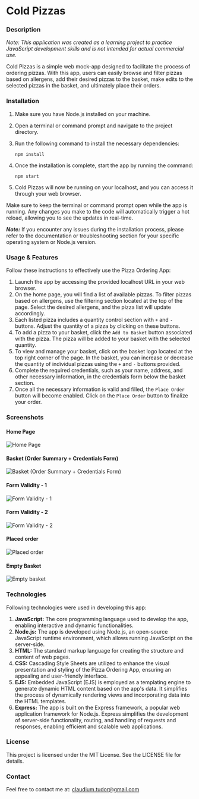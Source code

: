 

# Cold Pizzas #

### Description ###

_Note: This application was created as a learning project to practice JavaScript development skills and is not intended for actual commercial use._

Cold Pizzas is a simple web mock-app designed to facilitate the process of ordering pizzas. With this app, users can easily browse and filter pizzas based on allergens, add their desired pizzas to the basket, make edits to the selected pizzas in the basket, and ultimately place their orders.

### Installation ###

1. Make sure you have Node.js installed on your machine.
2. Open a terminal or command prompt and navigate to the project directory.
3. Run the following command to install the necessary dependencies:

    ```npm install```
4. Once the installation is complete, start the app by running the command:
   
    ```npm start```
5. Cold Pizzas will now be running on your localhost, and you can access it through your web browser.


Make sure to keep the terminal or command prompt open while the app is running. Any changes you make to the code will automatically trigger a hot reload, allowing you to see the updates in real-time.

**_Note:_** If you encounter any issues during the installation process, please refer to the documentation or troubleshooting section for your specific operating system or Node.js version.


### Usage & Features ###

Follow these instructions to effectively use the Pizza Ordering App:

1. Launch the app by accessing the provided localhost URL in your web browser.
2. On the home page, you will find a list of available pizzas. To filter pizzas based on allergens, use the filtering section located at the top of the page. Select the desired allergens, and the pizza list will update accordingly.
3. Each listed pizza includes a quantity control section with `+` and `-` buttons. Adjust the quantity of a pizza by clicking on these buttons.
4. To add a pizza to your basket, click the `Add to Basket` button associated with the pizza. The pizza will be added to your basket with the selected quantity.
5. To view and manage your basket, click on the basket logo located at the top right corner of the page. In the basket, you can increase or decrease the quantity of individual pizzas using the `+` and `-` buttons provided.
6. Complete the required credentials, such as your name, address, and other necessary information, in the credentials form below the basket section.
7. Once all the necessary information is valid and filled, the `Place Order` button will become enabled. Click on the `Place Order` button to finalize your order.


### Screenshots ###


#### Home Page ####

![Home Page](https://i.imgur.com/oCh2U3z.png)

#### Basket (Order Summary + Credentials Form) ####

![Basket (Order Summary + Credentials Form)](https://i.imgur.com/dNvNjuh.png)

#### Form Validity - 1 ####

![Form Validity - 1](https://i.imgur.com/55wh0W4.png)

#### Form Validity - 2 ####

![Form Validity - 2](https://i.imgur.com/I1CW52s.png)

#### Placed order ####

![Placed order](https://i.imgur.com/VKELp88.png)

#### Empty Basket ####

![Empty basket](https://i.imgur.com/eXSGULU_d.webp?maxwidth=760&fidelity=grand)


### Technologies ###

Following technologies were used in developing this app:

1. **JavaScript:** The core programming language used to develop the app, enabling interactive and dynamic functionalities.
2. **Node.js:** The app is developed using Node.js, an open-source JavaScript runtime environment, which allows running JavaScript on the server-side.
3. **HTML:** The standard markup language for creating the structure and content of web pages.
3. **CSS:** Cascading Style Sheets are utilized to enhance the visual presentation and styling of the Pizza Ordering App, ensuring an appealing and user-friendly interface.
4. **EJS:** Embedded JavaScript (EJS) is employed as a templating engine to generate dynamic HTML content based on the app's data. It simplifies the process of dynamically rendering views and incorporating data into the HTML templates.
5. **Express:** The app is built on the Express framework, a popular web application framework for Node.js. Express simplifies the development of server-side functionality, routing, and handling of requests and responses, enabling efficient and scalable web applications.


### License

This project is licensed under the MIT License. See the LICENSE file for details.


### Contact ### 

Feel free to contact me at: [claudium.tudor@gmail.com](claudium.tudor@gmail.com)